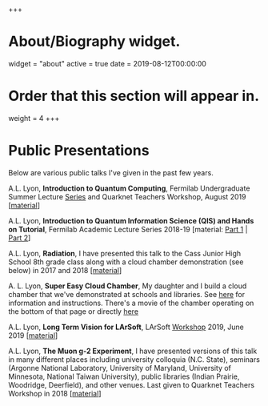 +++
# About/Biography widget.
widget = "about"
active = true
date = 2019-08-12T00:00:00

# Order that this section will appear in.
weight = 4
+++

# Public Presentations

Below are various public talks I've given in the past few years. 

A.L. Lyon, **Introduction to Quantum Computing**, Fermilab Undergraduate Summer Lecture <a href="https://indico.fnal.gov/event/21067/other-view?view=standard">Series</a> and Quarknet Teachers Workshop, August 2019 [<a href="https://indico.fnal.gov/event/21067/contribution/14/material/slides/0.pdf">material</a>]

A.L. Lyon, **Introduction to Quantum Information Science (QIS) and Hands on Tutorial**, Fermilab Academic Lecture Series 2018-19 [material: <a href="https://github.com/lyon-fnal/qc-tutorial-fnal#viewing-the-notebooks-read-only-and-non-interactive">Part 1</a> | <a href="https://indico.fnal.gov/event/19302/material/slides/1.pdf">Part 2</a>]

A.L. Lyon, **Radiation**, I have presented this talk to the Cass Junior High School 8th grade class along with a cloud chamber demonstration (see below) in 2017 and 2018 [<a href="https://drive.google.com/file/d/1RhvbmKvayRw0qToYB_Lt1C8c3BI4qZi1/view?usp=sharing">material</a>]

A. L. Lyon, **Super Easy Cloud Chamber**, My daughter and I build a cloud chamber that we've demonstrated at schools and libraries. See <a href="https://github.com/lyon-fnal/cloud-chamber/blob/master/README.md">here</a> for information and instructions. There's a movie of the chamber operating on the bottom of that page or directly <a href="https://www.youtube.com/watch?v=cFG3P-VRK4E">here</a>

A.L. Lyon, **Long Term Vision for LArSoft**, LArSoft <a href="">Workshop</a> 2019, June 2019 [<a href="https://indico.fnal.gov/event/20453/session/9/contribution/16/material/slides/0.pdf">material</a>]

A.L. Lyon, **The Muon g-2 Experiment**, I have presented versions of this talk in many different places including university colloquia (N.C. State), seminars (Argonne National Laboratory, University of Maryland, University of Minnesota, National Taiwan University), public libraries (Indian Prairie, Woodridge, Deerfield), and other venues. Last given to Quarknet Teachers Workshop in 2018 [<a href="https://gm2-docdb.fnal.gov/cgi-bin/private/RetrieveFile?docid=13158&filename=quarknet2018.pdf&version=1">material</a>]
